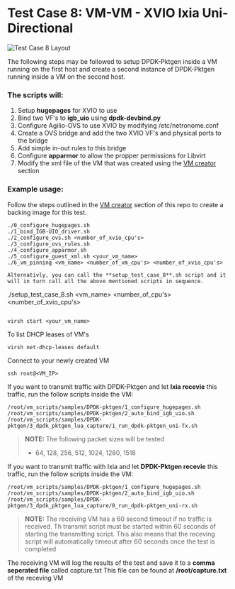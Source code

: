 # Test Case 8: VM-VM - XVIO Ixia Uni-Directional

![Test Case 8 Layout](https://github.com/netronome-support/IVG/blob/master/Vector%20Diagrams/Graphics/Test%20Case%208.png?raw=true)

The following steps may be followed to setup DPDK-Pktgen inside a VM running on the first host and create a second instance of DPDK-Pktgen running inside a VM on the second host.

### The scripts will:
1. Setup **hugepages** for XVIO to use
2. Bind two VF's to **igb_uio** using **dpdk-devbind.py**
3. Configure Agilio-OVS to use XVIO by modifying /etc/netronome.conf
4. Create a OVS bridge and add the two XVIO VF's and physical ports to the bridge
5. Add simple in-out rules to this bridge
6. Configure **apparmor** to allow the propper permissions for Libvirt
7. Modify the xml file of the VM that was created using the [VM creator](https://github.com/netronome-support/IVG/tree/master/aovs_2.6B/vm_creator/ubuntu) section

### Example usage:
Follow the steps outlined in the [VM creator](https://github.com/netronome-support/IVG/tree/master/aovs_2.6B/vm_creator/ubuntu) section of this repo to create a backing image for this test.

```
./0_configure_hugepages.sh
./1_bind_IGB-UIO_driver.sh
./2_configure_ovs.sh <number_of_xvio_cpu's>
./3_configure_ovs_rules.sh
./4_configure_apparmor.sh
./5_configure_guest_xml.sh <your_vm_name>
./6_vm_pinning <vm_name> <number_of_vm_cpu's> <number_of_xvio_cpu's>

Alternativly, you can call the **setup_test_case_8**.sh script and it will in turn call all the above mentioned scripts in sequence.
```
./setup_test_case_8.sh <vm_name> <number_of_cpu's> <number_of_xvio_cpu's>
```

virsh start <your_vm_name>
```
To list DHCP leases of VM's
```
virsh net-dhcp-leases default
```
Connect to your newly created VM
```
ssh root@<VM_IP>
```
If you want to transmit traffic with DPDK-Pktgen and let **Ixia recevie** this traffic, run the follow scripts inside the VM:
```
/root/vm_scripts/samples/DPDK-pktgen/1_configure_hugepages.sh
/root/vm_scripts/samples/DPDK-pktgen/2_auto_bind_igb_uio.sh
/root/vm_scripts/samples/DPDK-pktgen/3_dpdk_pktgen_lua_capture/1_run_dpdk-pktgen_uni-Tx.sh
```
> **NOTE:**
> The following packet sizes will be tested
> - 64, 128, 256, 512, 1024, 1280, 1518

If you want to transmit traffic with Ixia and let **DPDK-Pktgen recevie** this traffic, run the follow scripts inside the VM:
```
/root/vm_scripts/samples/DPDK-pktgen/1_configure_hugepages.sh
/root/vm_scripts/samples/DPDK-pktgen/2_auto_bind_igb_uio.sh
/root/vm_scripts/samples/DPDK-pktgen/3_dpdk_pktgen_lua_capture/0_run_dpdk-pktgen_uni-rx.sh
```
> **NOTE:**
> The receiving VM has a 60 second timeout if no traffic is received. Th transmit script must be started within 60 seconds of starting the transmitting script. This also means that the receving script will automatically timeout after 60 seconds once the test is completed

The receiving VM will log the results of the test and save it to a **comma seperated file** called capture.txt
This file can be found at **/root/capture.txt** of the receving VM
